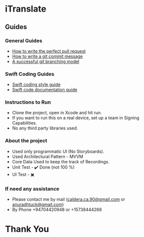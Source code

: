 # iTranslate

## Guides

### General Guides
- [How to write the perfect pull request][2]
- [How to write a git commit message][3]
- [A successful git branching model][4]

### Swift Coding Guides
- [Swift coding style guide][5]
- [Swift code documentation guide][6]


[1]:	https://magnum.travis-ci.com/sonicomobile/itranslate-pro
[2]:	https://github.com/blog/1943-how-to-write-the-perfect-pull-request
[3]:	http://chris.beams.io/posts/git-commit/
[4]:	http://nvie.com/posts/a-successful-git-branching-model/
[5]:	https://github.com/github/swift-style-guide
[6]:	http://nshipster.com/swift-documentation/

[image-1]:	https://magnum.travis-ci.com/sonicomobile/itranslate-pro.svg?token=QnaayqyE2hhTeeq3zWi7

### Instructions to Run
- Clone the project, open in Xcode and hit run.
- If you want to run this on a real device, set up a team in Signing Capabilities.
- No any third party libraries used.

### About the project
- Used only programmatic UI (No Storyboards).
- Used Architectural Pattern - MVVM
- Core Data Used to keep the track of Recordings.
- Unit Test - ✔️ Done (not 100 %)
- UI Test - ✖️

### If need any assistance
- Please contact me by mail (caldera.ca.90@gmail.com or anuradhtuck@gmail.com)
- By Phone +94704420948 or +15738444268

# Thank You
